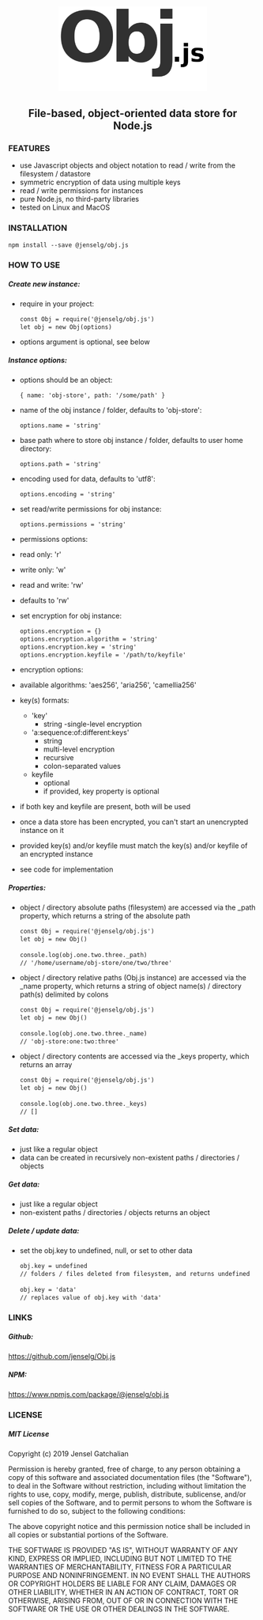 <p align="center">
  <img src="https://github.com/jenselg/Obj.js/raw/master/misc/obj.js-logo.png" alt="Obj.js-logo" width="300" />
</p>

<h2 align="center">File-based, object-oriented data store for Node.js</h2>

### FEATURES

- use Javascript objects and object notation to read / write from the filesystem / datastore
- symmetric encryption of data using multiple keys
- read / write permissions for instances
- pure Node.js, no third-party libraries
- tested on Linux and MacOS


### INSTALLATION

    npm install --save @jenselg/obj.js

### HOW TO USE

##### Create new instance:

- require in your project:

      const Obj = require('@jenselg/obj.js')
      let obj = new Obj(options)


- options argument is optional, see below


##### Instance options:

- options should be an object:

      { name: 'obj-store', path: '/some/path' }


- name of the obj instance / folder, defaults to 'obj-store':

      options.name = 'string'


- base path where to store obj instance / folder, defaults to user home directory:

      options.path = 'string'


- encoding used for data, defaults to 'utf8':

      options.encoding = 'string'


- set read/write permissions for obj instance:

      options.permissions = 'string'


- permissions options:

 - read only: 'r'
 - write only: 'w'
 - read and write: 'rw'
 - defaults to 'rw'


- set encryption for obj instance:

      options.encryption = {}
      options.encryption.algorithm = 'string'
      options.encryption.key = 'string'
      options.encryption.keyfile = '/path/to/keyfile'


- encryption options:

 - available algorithms: 'aes256', 'aria256', 'camellia256'
 - key(s) formats:
   - 'key'
     - string
     -single-level encryption
   - 'a:sequence:of:different:keys'
     - string
     - multi-level encryption
     - recursive
     - colon-separated values
   - keyfile
     - optional
     - if provided, key property is optional
 - if both key and keyfile are present, both will be used
 - once a data store has been encrypted, you can't start an unencrypted instance on it
 - provided key(s) and/or keyfile must match the key(s) and/or keyfile of an encrypted instance
 - see code for implementation


##### Properties:

- object / directory absolute paths (filesystem) are accessed via the _path property, which returns a string of the absolute path

      const Obj = require('@jenselg/obj.js')
      let obj = new Obj()

      console.log(obj.one.two.three._path)
      // '/home/username/obj-store/one/two/three'


- object / directory relative paths (Obj.js instance) are accessed via the _name property, which returns a string of object name(s) / directory path(s) delimited by colons

      const Obj = require('@jenselg/obj.js')
      let obj = new Obj()

      console.log(obj.one.two.three._name)
      // 'obj-store:one:two:three'


- object / directory contents are accessed via the _keys property, which returns an array

      const Obj = require('@jenselg/obj.js')
      let obj = new Obj()

      console.log(obj.one.two.three._keys)
      // []


##### Set data:

- just like a regular object
- data can be created in recursively non-existent paths / directories / objects


##### Get data:

- just like a regular object
- non-existent paths / directories / objects returns an object


##### Delete / update data:

- set the obj.key to undefined, null, or set to other data

      obj.key = undefined
      // folders / files deleted from filesystem, and returns undefined

      obj.key = 'data'
      // replaces value of obj.key with 'data'


### LINKS

##### Github:
https://github.com/jenselg/Obj.js

##### NPM:
https://www.npmjs.com/package/@jenselg/obj.js


### LICENSE

##### MIT License

Copyright (c) 2019 Jensel Gatchalian

Permission is hereby granted, free of charge, to any person obtaining a copy
of this software and associated documentation files (the "Software"), to deal
in the Software without restriction, including without limitation the rights
to use, copy, modify, merge, publish, distribute, sublicense, and/or sell
copies of the Software, and to permit persons to whom the Software is
furnished to do so, subject to the following conditions:

The above copyright notice and this permission notice shall be included in all
copies or substantial portions of the Software.

THE SOFTWARE IS PROVIDED "AS IS", WITHOUT WARRANTY OF ANY KIND, EXPRESS OR
IMPLIED, INCLUDING BUT NOT LIMITED TO THE WARRANTIES OF MERCHANTABILITY,
FITNESS FOR A PARTICULAR PURPOSE AND NONINFRINGEMENT. IN NO EVENT SHALL THE
AUTHORS OR COPYRIGHT HOLDERS BE LIABLE FOR ANY CLAIM, DAMAGES OR OTHER
LIABILITY, WHETHER IN AN ACTION OF CONTRACT, TORT OR OTHERWISE, ARISING FROM,
OUT OF OR IN CONNECTION WITH THE SOFTWARE OR THE USE OR OTHER DEALINGS IN THE
SOFTWARE.
